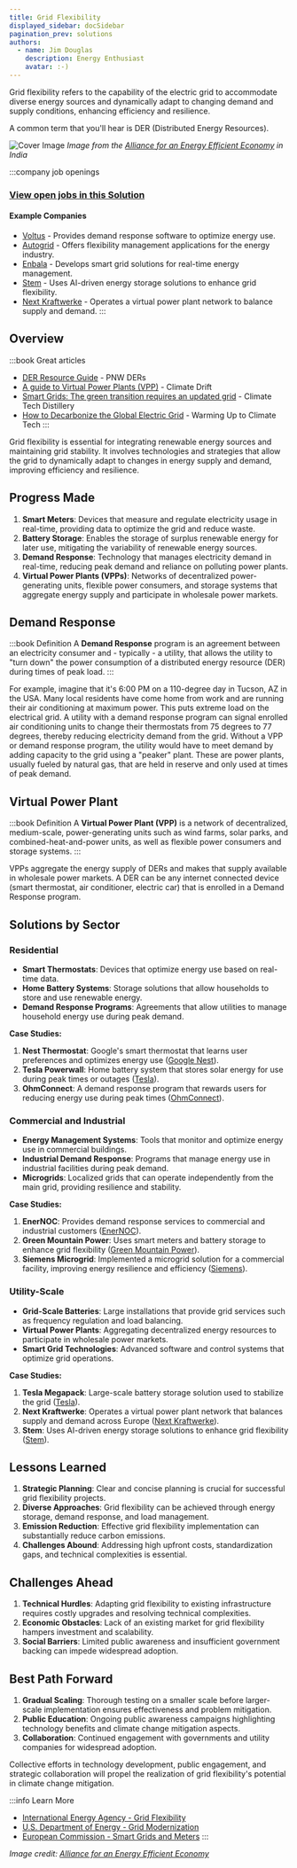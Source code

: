 ```yaml
---
title: Grid Flexibility
displayed_sidebar: docSidebar
pagination_prev: solutions
authors:
  - name: Jim Douglas
    description: Energy Enthusiast
    avatar: :-)
---
```


Grid flexibility refers to the capability of the electric grid to accommodate diverse energy sources and dynamically adapt to changing demand and supply conditions, enhancing efficiency and resilience.

A common term that you'll hear is DER (Distributed Energy Resources).

![Cover Image](../static/img/grid-flexibility.jpg)
*Image from the [Alliance for an Energy Efficient Economy](https://aeee.in/why-indian-grid-operators-need-to-acknowledge-demand-flexibility-for-optimal-grid-operation/) in India*

:::company job openings
### [View open jobs in this Solution](https://climatebase.org/jobs?l=&q=&drawdown_solutions=Grid+Flexibility)
#### Example Companies
- [Voltus](https://voltus.co) - Provides demand response software to optimize energy use.
- [Autogrid](https://www.auto-grid.com) - Offers flexibility management applications for the energy industry.
- [Enbala](https://www.enbala.com) - Develops smart grid solutions for real-time energy management.
- [Stem](https://www.stem.com) - Uses AI-driven energy storage solutions to enhance grid flexibility.
- [Next Kraftwerke](https://www.next-kraftwerke.com) - Operates a virtual power plant network to balance supply and demand.
:::

## Overview
:::book Great articles
- [DER Resource Guide](https://pnwders.notion.site/PNW-DERs-Resources-Guide-b140785035504276a036a0973e9a7989) - PNW DERs
- [A guide to Virtual Power Plants (VPP)](https://climatedrift.substack.com/p/a-guide-to-virtual-power-plants-vpp) - Climate Drift
- [Smart Grids: The green transition requires an updated grid](https://www.climatetechdistillery.com/p/22-smart-grids) - Climate Tech Distillery
- [How to Decarbonize the Global Electric Grid](https://warminguptoclimatetech.substack.com/p/how-to-decarbonize-the-global-electric-grid) - Warming Up to Climate Tech
:::



Grid flexibility is essential for integrating renewable energy sources and maintaining grid stability. It involves technologies and strategies that allow the grid to dynamically adapt to changes in energy supply and demand, improving efficiency and resilience.

## Progress Made

1. **Smart Meters**: Devices that measure and regulate electricity usage in real-time, providing data to optimize the grid and reduce waste.
2. **Battery Storage**: Enables the storage of surplus renewable energy for later use, mitigating the variability of renewable energy sources.
3. **Demand Response**: Technology that manages electricity demand in real-time, reducing peak demand and reliance on polluting power plants.
4. **Virtual Power Plants (VPPs)**: Networks of decentralized power-generating units, flexible power consumers, and storage systems that aggregate energy supply and participate in wholesale power markets.

## Demand Response

:::book Definition
A **Demand Response** program is an agreement between an electricity consumer and - typically - a utility, that allows the utility to "turn down" the power consumption of a distributed energy resource (DER) during times of peak load.
:::

For example, imagine that it's 6:00 PM on a 110-degree day in Tucson, AZ in the USA. Many local residents have come home from work and are running their air conditioning at maximum power. This puts extreme load on the electrical grid. A utility with a demand response program can signal enrolled air conditioning units to change their thermostats from 75 degrees to 77 degrees, thereby reducing electricity demand from the grid. Without a VPP or demand response program, the utility would have to meet demand by adding capacity to the grid using a "peaker" plant. These are power plants, usually fueled by natural gas, that are held in reserve and only used at times of peak demand.

## Virtual Power Plant

:::book Definition
A **Virtual Power Plant (VPP)** is a network of decentralized, medium-scale, power-generating units such as wind farms, solar parks, and combined-heat-and-power units, as well as flexible power consumers and storage systems. 
:::

VPPs aggregate the energy supply of DERs and makes that supply available in wholesale power markets. A DER can be any internet connected device (smart thermostat, air conditioner, electric car) that is enrolled in a Demand Response program.

## Solutions by Sector

### Residential
- **Smart Thermostats**: Devices that optimize energy use based on real-time data.
- **Home Battery Systems**: Storage solutions that allow households to store and use renewable energy.
- **Demand Response Programs**: Agreements that allow utilities to manage household energy use during peak demand.

**Case Studies:**
1. **Nest Thermostat**: Google's smart thermostat that learns user preferences and optimizes energy use ([Google Nest](https://store.google.com/product/nest_thermostat)).
2. **Tesla Powerwall**: Home battery system that stores solar energy for use during peak times or outages ([Tesla](https://www.tesla.com/powerwall)).
3. **OhmConnect**: A demand response program that rewards users for reducing energy use during peak times ([OhmConnect](https://www.ohmconnect.com)).

### Commercial and Industrial
- **Energy Management Systems**: Tools that monitor and optimize energy use in commercial buildings.
- **Industrial Demand Response**: Programs that manage energy use in industrial facilities during peak demand.
- **Microgrids**: Localized grids that can operate independently from the main grid, providing resilience and stability.

**Case Studies:**
1. **EnerNOC**: Provides demand response services to commercial and industrial customers ([EnerNOC](https://www.enernoc.com)).
2. **Green Mountain Power**: Uses smart meters and battery storage to enhance grid flexibility ([Green Mountain Power](https://www.greenmountainpower.com)).
3. **Siemens Microgrid**: Implemented a microgrid solution for a commercial facility, improving energy resilience and efficiency ([Siemens](https://new.siemens.com/global/en/products/energy/microgrids.html)).

### Utility-Scale
- **Grid-Scale Batteries**: Large installations that provide grid services such as frequency regulation and load balancing.
- **Virtual Power Plants**: Aggregating decentralized energy resources to participate in wholesale power markets.
- **Smart Grid Technologies**: Advanced software and control systems that optimize grid operations.

**Case Studies:**
1. **Tesla Megapack**: Large-scale battery storage solution used to stabilize the grid ([Tesla](https://www.tesla.com/megapack)).
2. **Next Kraftwerke**: Operates a virtual power plant network that balances supply and demand across Europe ([Next Kraftwerke](https://www.next-kraftwerke.com)).
3. **Stem**: Uses AI-driven energy storage solutions to enhance grid flexibility ([Stem](https://www.stem.com)).

## Lessons Learned

1. **Strategic Planning**: Clear and concise planning is crucial for successful grid flexibility projects.
2. **Diverse Approaches**: Grid flexibility can be achieved through energy storage, demand response, and load management.
3. **Emission Reduction**: Effective grid flexibility implementation can substantially reduce carbon emissions.
4. **Challenges Abound**: Addressing high upfront costs, standardization gaps, and technical complexities is essential.

## Challenges Ahead

1. **Technical Hurdles**: Adapting grid flexibility to existing infrastructure requires costly upgrades and resolving technical complexities.
2. **Economic Obstacles**: Lack of an existing market for grid flexibility hampers investment and scalability.
3. **Social Barriers**: Limited public awareness and insufficient government backing can impede widespread adoption.

## Best Path Forward

1. **Gradual Scaling**: Thorough testing on a smaller scale before larger-scale implementation ensures effectiveness and problem mitigation.
2. **Public Education**: Ongoing public awareness campaigns highlighting technology benefits and climate change mitigation aspects.
3. **Collaboration**: Continued engagement with governments and utility companies for widespread adoption.

Collective efforts in technology development, public engagement, and strategic collaboration will propel the realization of grid flexibility's potential in climate change mitigation.

:::info Learn More
- [International Energy Agency - Grid Flexibility](https://www.iea.org/reports/grid-flexibility)
- [U.S. Department of Energy - Grid Modernization](https://www.energy.gov/grid-modernization-initiative)
- [European Commission - Smart Grids and Meters](https://ec.europa.eu/energy/topics/markets-and-consumers/smart-grids-and-meters_en)
:::

*Image credit: [Alliance for an Energy Efficient Economy](https://aeee.in/why-indian-grid-operators-need-to-acknowledge-demand-flexibility-for-optimal-grid-operation/)*
